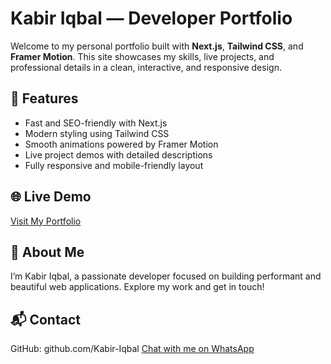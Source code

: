 # Kabir Iqbal — Developer Portfolio

Welcome to my personal portfolio built with **Next.js**, **Tailwind CSS**, and **Framer Motion**. This site showcases my skills, live projects, and professional details in a clean, interactive, and responsive design.

## 🚀 Features
- Fast and SEO-friendly with Next.js  
- Modern styling using Tailwind CSS  
- Smooth animations powered by Framer Motion  
- Live project demos with detailed descriptions  
- Fully responsive and mobile-friendly layout  

## 🌐 Live Demo
[Visit My Portfolio](https://kabir-iqbal-port.vercel.app/) 



## 👤 About Me
I’m Kabir Iqbal, a passionate developer focused on building performant and beautiful web applications. Explore my work and get in touch!


## 📬 Contact
GitHub: github.com/Kabir-Iqbal
[Chat with me on WhatsApp](https://wa.me/923483618356)



